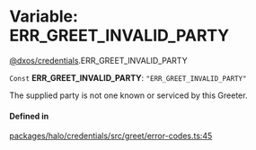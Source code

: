 # Variable: ERR\_GREET\_INVALID\_PARTY

[@dxos/credentials](../modules/dxos_credentials.md).ERR_GREET_INVALID_PARTY

 `Const` **ERR\_GREET\_INVALID\_PARTY**: ``"ERR_GREET_INVALID_PARTY"``

The supplied party is not one known or serviced by this Greeter.

#### Defined in

[packages/halo/credentials/src/greet/error-codes.ts:45](https://github.com/dxos/dxos/blob/main/packages/halo/credentials/src/greet/error-codes.ts#L45)
